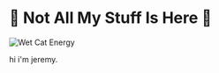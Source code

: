# 🚨 Not All My Stuff Is Here 🚨

![Wet Cat Energy](https://media1.tenor.com/m/X5Axnr7X7d8AAAAC/gato-cat.gif)

hi i'm jeremy.

